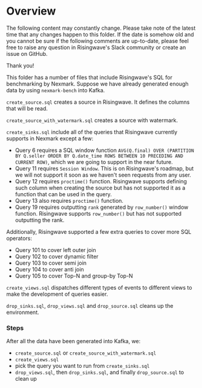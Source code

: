 # Overview

The following content may constantly change. Please take note of the latest time that any changes happen to this folder.
If the date is somehow old and you cannot be sure if the following comments are up-to-date,
please feel free to raise any question in Risingwave's Slack community or create an issue on GitHub.

Thank you!

This folder has a number of files that include Risingwave's SQL for benchmarking by Nexmark. Suppose we have already
generated enough data by using `nexmark-bench` into Kafka.

`create_source.sql` creates a source in Risingwave. It defines the columns that will be read.

`create_source_with_watermark.sql` creates a source with watermark. 

`create_sinks.sql` include all of the queries that Risingwave currently supports in Nexmark except a few:
- Query 6 requires a SQL window function `AVG(Q.final) OVER
(PARTITION BY Q.seller ORDER BY Q.date_time ROWS BETWEEN 10 PRECEDING AND CURRENT ROW)`, which we are going to support
in the near future.
- Query 11 requires `Session Window`. This is on Risingwave's roadmap, but we will not support it soon as we haven't seen requests from any user.
- Query 12 requires `proctime()` function. Risingwave supports defining such column when creating the source but has not supported it as a function that can be used in the query.
- Query 13 also requires `proctime()` function.
- Query 19 requires outputting `rank` generated by `row_number()` window function. Risingwave supports `row_number()` but has not supported outputting the rank.

Additionally, Risingwave supported a few extra queries to cover more SQL operators:
- Query 101 to cover left outer join
- Query 102 to cover dynamic filter
- Query 103 to cover semi join
- Query 104 to cover anti join
- Query 105 to cover Top-N and group-by Top-N


`create_views.sql` dispatches different types of events to different views to make the development of queries easier.

`drop_sinks.sql`, `drop_views.sql` and `drop_source.sql` cleans up the environment.

### Steps

After all the data have been generated into Kafka, we:
- `create_source.sql` or `create_source_with_watermark.sql`
- `create_views.sql`
- pick the query you want to run from `create_sinks.sql`
- `drop_views.sql`, then `drop_sinks.sql`, and finally `drop_source.sql` to clean up
